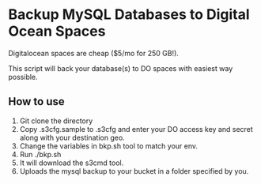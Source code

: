 # Backup MySQL Databases to Digital Ocean Spaces

Digitalocean spaces are cheap ($5/mo for 250 GB!). 

This script will back your database(s) to DO spaces with easiest way possible. 

## How to use
1. Git clone the directory
2. Copy .s3cfg.sample to .s3cfg and enter your DO access key and secret along with your destination geo. 
3. Change the variables in bkp.sh tool to match your env.
4. Run ./bkp.sh
5. It will download the s3cmd tool. 
6. Uploads the mysql backup to your bucket in a folder specified by you. 


